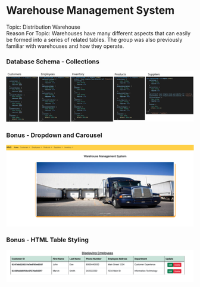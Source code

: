 # Warehouse Management System

Topic: Distribution Warehouse <br />
Reason For Topic: Warehouses have many different aspects that can easily be formed into a series of related tables. The group was also previously familiar with warehouses and how they operate.
>>
### Database Schema - Collections
![Schema Image](./mean-stack-assignment2/src/assets/images/Schemas.png)

>>
### Bonus - Dropdown and Carousel
![Schema Image](./mean-stack-assignment2/src/assets/images/bonus-dropdown-and-carousel.png)

>>
### Bonus - HTML Table Styling
![Schema Image](./mean-stack-assignment2/src/assets/images/bonus-html-table-styling.png)